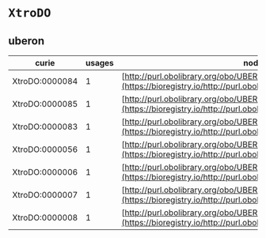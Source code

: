 # `XtroDO`

## uberon

| curie          |   usages | nodes                                                                                                                 |
|----------------|----------|-----------------------------------------------------------------------------------------------------------------------|
| XtroDO:0000084 |        1 | [http://purl.obolibrary.org/obo/UBERON:0000066](https://bioregistry.io/http://purl.obolibrary.org/obo/UBERON:0000066) |
| XtroDO:0000085 |        1 | [http://purl.obolibrary.org/obo/UBERON:0000071](https://bioregistry.io/http://purl.obolibrary.org/obo/UBERON:0000071) |
| XtroDO:0000083 |        1 | [http://purl.obolibrary.org/obo/UBERON:0000112](https://bioregistry.io/http://purl.obolibrary.org/obo/UBERON:0000112) |
| XtroDO:0000056 |        1 | [http://purl.obolibrary.org/obo/UBERON:0004728](https://bioregistry.io/http://purl.obolibrary.org/obo/UBERON:0004728) |
| XtroDO:0000006 |        1 | [http://purl.obolibrary.org/obo/UBERON:0007232](https://bioregistry.io/http://purl.obolibrary.org/obo/UBERON:0007232) |
| XtroDO:0000007 |        1 | [http://purl.obolibrary.org/obo/UBERON:0007233](https://bioregistry.io/http://purl.obolibrary.org/obo/UBERON:0007233) |
| XtroDO:0000008 |        1 | [http://purl.obolibrary.org/obo/UBERON:0007236](https://bioregistry.io/http://purl.obolibrary.org/obo/UBERON:0007236) |
